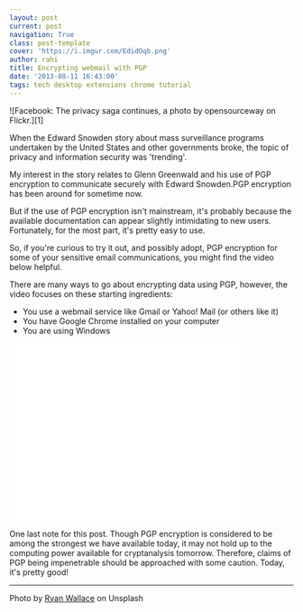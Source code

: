 ```yaml
---
layout: post
current: post
navigation: True
class: post-template
cover: 'https://i.imgur.com/EdidOqb.png'
author: rahi
title: Encrypting webmail with PGP
date: '2013-08-11 16:43:00'
tags: tech desktop extensions chrome tutorial
---
```


![Facebook: The privacy saga continues, a photo by opensourceway on Flickr.][1]

When the Edward Snowden story about mass surveillance programs undertaken by the United States and other governments broke, the topic of privacy and information security was 'trending'.

My interest in the story relates to Glenn Greenwald and his use of PGP encryption to communicate securely with Edward Snowden.PGP encryption has been around for sometime now.

But if the use of PGP encryption isn't mainstream, it's probably because  the available documentation can appear slightly intimidating to new users. Fortunately, for the most part, it's pretty easy to use.

So, if you're curious to try it out, and possibly adopt, PGP encryption for some of your sensitive email communications, you might find the video below helpful.

There are many ways to go about encrypting data using PGP, however, the video focuses on these starting ingredients:

- You use a webmail service like Gmail or Yahoo! Mail (or others like it)
- You have Google Chrome installed on your computer
- You are using Windows

<iframe width="420" height="315" src="//www.youtube.com/embed/_CkLDSHfRqQ" frameborder="0" allowfullscreen></iframe>

One last note for this post. Though PGP encryption is considered to be among the strongest we have available today, it may not hold up to the computing power available for cryptanalysis  tomorrow. Therefore, claims of PGP being impenetrable should be approached with some caution. Today, it's pretty good!  

---

Photo by [Ryan Wallace](https://unsplash.com/@accrualbowtie) on Unsplash
